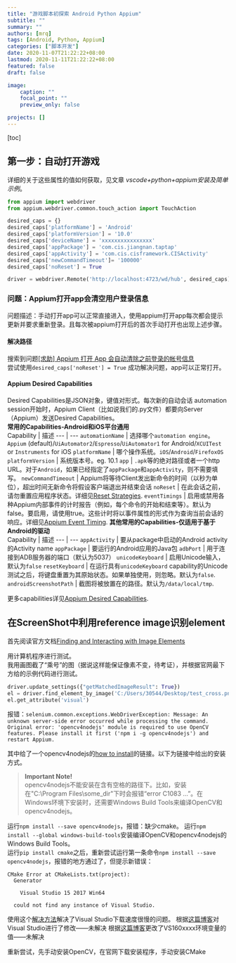```yaml
---
title: "游戏脚本初探索 Android Python Appium"
subtitle: ""
summary: ""
authors: [mrq]
tags: [Android, Python, Appium]
categories: ["脚本开发"]
date: 2020-11-07T21:22:22+08:00
lastmod: 2020-11-11T21:22:22+08:00
featured: false
draft: false

image:
    caption: ""
    focal_point: ""
    preview_only: false

projects: []
---
```


[toc]

## 第一步：自动打开游戏

详细的关于这些属性的值如何获取，见文章 *vscode+python+appium安装及简单示例*。

```python
from appium import webdriver
from appium.webdriver.common.touch_action import TouchAction

desired_caps = {}
desired_caps['platformName'] = 'Android'
desired_caps['platformVersion'] = '10.0'
desired_caps['deviceName'] = 'xxxxxxxxxxxxxxxx'
desired_caps['appPackage'] = 'com.cis.jiangnan.taptap'
desired_caps['appActivity'] = 'com.cis.cisframework.CISActivity'
desired_caps['newCommandTimeout']= '100000'
desired_caps['noReset'] = True

driver = webdriver.Remote('http://localhost:4723/wd/hub', desired_caps)
```

### 问题：Appium打开app会清空用户登录信息  

问题描述：手动打开app可以正常直接进入，使用appium打开app每次都会提示更新并要求重新登录。且每次被appium打开后的首次手动打开也出现上述步骤。

#### 解决路径  

搜索到问题[[求助] Appium 打开 App 会自动清除之前登录的帐号信息](https://testerhome.com/topics/9031)  
尝试使用`desired_caps['noReset'] = True`
成功解决问题，app可以正常打开。

#### Appium Desired Capabilities  

Desired Capabilities是JSON对象，键值对形式。每次新的自动会话 automation session开始时，Appium Client（比如说我们的.py文件）都要向Server（Appium）发送Desired Capabilities。  
**常用的Capabilities-Android和iOS平台通用**  
Capability | 描述
--- | ---
`automationName` | 选择哪个`automation engine`。`Appium` (default)/`UiAutomator2`/`Espresso`/`UiAutomator1` for Android/`XCUITest` or `Instruments` for iOS
`platformName` | 哪个操作系统。`iOS`/`Android`/`FirefoxOS`
`platformVersion` | 系统版本号。eg. 10.1
`app` | `.apk`等的绝对路径或者一个http URL。对于`Android`，如果已经指定了`appPackage`和`appActivity`，则不需要填写。
`newCommandTimeout` | Appium将等待Client发出新命令的时间（以秒为单位），超出时间无新命令将假设客户端退出并结束会话
`noReset` | 在此会话之前，请勿重置应用程序状态。详细见[Reset Strategies](http://appium.io/docs/en/writing-running-appium/other/reset-strategies/index.html).
`eventTimings` | 启用或禁用各种Appium内部事件的计时报告（例如，每个命令的开始和结束等）。默认为false。要启用，请使用true。这些计时将以事件属性的形式作为查询当前会话的响应。详细见[Appium Event Timing](http://appium.io/docs/en/advanced-concepts/event-timings/index.html).
**其他常用的Capabilities-仅适用于基于Android的驱动**  
Capability | 描述
--- | ---
`appActivity` | 要从package中启动的Android activity的Activity name
`appPackage` | 要运行的Android应用的Java包
`adbPort` | 用于连接到ADB服务器的端口（默认为5037）
`unicodeKeyboard` | 启用Unicode输入，默认为`false`
`resetKeyboard` | 在运行具有`unicodeKeyboard` capability的Unicode测试之后，将键盘重置为其原始状态。如果单独使用，则忽略。默认为`false`.
`androidScreenshotPath` | 截图将被放置在的路径。默认为`/data/local/tmp`.

更多capabilities详见[Appium Desired Capabilities](http://appium.io/docs/en/writing-running-appium/caps/).  

## 在ScreenShot中利用reference image识别element

首先阅读官方文档[Finding and Interacting with Image Elements](http://appium.io/docs/en/advanced-concepts/image-elements/)  

用计算机程序进行测试。  
我用画图截了“乘号”的图（据说这样能保证像素不变，待考证），并根据官网最下方给的示例代码进行测试。

```python
driver.update_settings({"getMatchedImageResult": True})
el = driver.find_element_by_image('C:/Users/30544/Desktop/test_cross.png')
el.get_attribute('visual') 
```

报错：`selenium.common.exceptions.WebDriverException: Message: An unknown server-side error occurred while processing the command. Original error: 'opencv4nodejs' module is required to use OpenCV features. Please install it first ('npm i -g opencv4nodejs') and restart Appium.`

其中给了一个opencv4nodejs的[how to install](https://github.com/justadudewhohacks/opencv4nodejs#how-to-install)的链接。以下为链接中给出的安装方式。  
> **Important Note!**  
> opencv4nodejs不能安装在含有空格的路径下。比如，安装在"C:\Program Files\some_dir"下时会报错“error C1083 ...”。在Windows环境下安装时，还需要Windows Build Tools来编译OpenCV和opencv4nodejs。  

运行`npm install --save opencv4nodejs`，报错：缺少cmake。
运行`npm install --global windows-build-tools`安装编译OpenCV和opencv4nodejs的Windows Build Tools。  
运行`pip install cmake`之后，重新尝试运行第一条命令`npm install --save opencv4nodejs`，报错的地方通过了，但提示新错误：  

```
CMake Error at CMakeLists.txt(project):
  Generator

    Visual Studio 15 2017 Win64

  could not find any instance of Visual Studio.
```

使用这个[解决方法](https://www.pianshen.com/article/22701428686/)解决了Visual Studio下载速度很慢的问题。
根据[这篇博客](https://www.cnblogs.com/qq2806933146xiaobai/p/13359446.html)对Visual Studio进行了修改——未解决
根据[这篇博客](https://stackoverflow.com/questions/51668676/cmake-visual-studio-15-2017-could-not-find-any-instance-of-visual-studio)更改了VS160xxxx环境变量的值——未解决

重新尝试，先手动安装OpenCV，在官网下载安装程序，手动安装CMake
